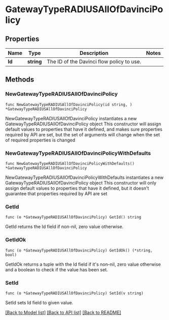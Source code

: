 # GatewayTypeRADIUSAllOfDavinciPolicy

## Properties

Name | Type | Description | Notes
------------ | ------------- | ------------- | -------------
**Id** | **string** | The ID of the Davinci flow policy to use. | 

## Methods

### NewGatewayTypeRADIUSAllOfDavinciPolicy

`func NewGatewayTypeRADIUSAllOfDavinciPolicy(id string, ) *GatewayTypeRADIUSAllOfDavinciPolicy`

NewGatewayTypeRADIUSAllOfDavinciPolicy instantiates a new GatewayTypeRADIUSAllOfDavinciPolicy object
This constructor will assign default values to properties that have it defined,
and makes sure properties required by API are set, but the set of arguments
will change when the set of required properties is changed

### NewGatewayTypeRADIUSAllOfDavinciPolicyWithDefaults

`func NewGatewayTypeRADIUSAllOfDavinciPolicyWithDefaults() *GatewayTypeRADIUSAllOfDavinciPolicy`

NewGatewayTypeRADIUSAllOfDavinciPolicyWithDefaults instantiates a new GatewayTypeRADIUSAllOfDavinciPolicy object
This constructor will only assign default values to properties that have it defined,
but it doesn't guarantee that properties required by API are set

### GetId

`func (o *GatewayTypeRADIUSAllOfDavinciPolicy) GetId() string`

GetId returns the Id field if non-nil, zero value otherwise.

### GetIdOk

`func (o *GatewayTypeRADIUSAllOfDavinciPolicy) GetIdOk() (*string, bool)`

GetIdOk returns a tuple with the Id field if it's non-nil, zero value otherwise
and a boolean to check if the value has been set.

### SetId

`func (o *GatewayTypeRADIUSAllOfDavinciPolicy) SetId(v string)`

SetId sets Id field to given value.



[[Back to Model list]](../README.md#documentation-for-models) [[Back to API list]](../README.md#documentation-for-api-endpoints) [[Back to README]](../README.md)


